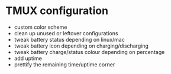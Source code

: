 # TMUX configuration

- custom color scheme
- clean up unused or leftover configurations
- tweak battery status depending on linux/mac
- tweak battery icon depending on charging/discharging
- tweak battery charge/status colour depending on percentage
- add uptime
- prettify the remaining time/uptime corner


